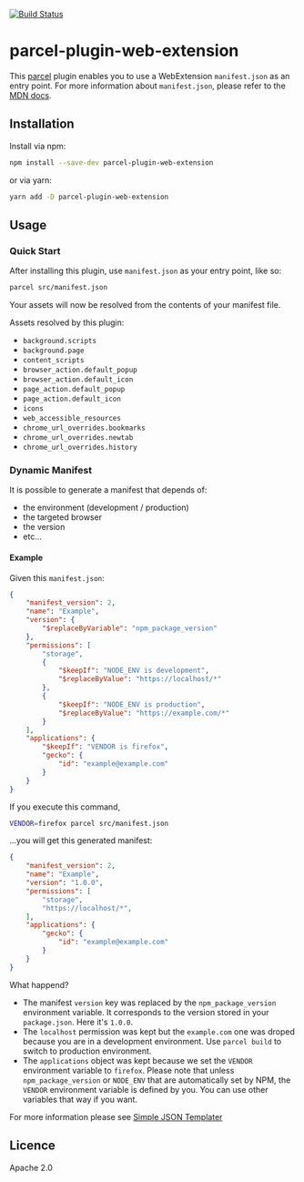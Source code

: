 [![Build Status](https://travis-ci.org/kevincharm/parcel-plugin-web-extension.svg?branch=master)](https://travis-ci.org/kevincharm/parcel-plugin-web-extension)

# parcel-plugin-web-extension

This [parcel](https://github.com/parcel-bundler/parcel) plugin enables you to use a WebExtension `manifest.json` as an entry point. For more information about `manifest.json`, please refer to the [MDN docs](https://developer.mozilla.org/en-US/Add-ons/WebExtensions/manifest.json).

## Installation

Install via npm:
```sh
npm install --save-dev parcel-plugin-web-extension
```
or via yarn:
```sh
yarn add -D parcel-plugin-web-extension
```

## Usage

### Quick Start

After installing this plugin, use `manifest.json` as your entry point, like so:
```sh
parcel src/manifest.json
```
Your assets will now be resolved from the contents of your manifest file.

Assets resolved by this plugin:
- `background.scripts`
- `background.page`
- `content_scripts`
- `browser_action.default_popup`
- `browser_action.default_icon`
- `page_action.default_popup`
- `page_action.default_icon`
- `icons`
- `web_accessible_resources`
- `chrome_url_overrides.bookmarks`
- `chrome_url_overrides.newtab`
- `chrome_url_overrides.history`

### Dynamic Manifest

It is possible to generate a manifest that depends of:
- the environment (development / production)
- the targeted browser
- the version
- etc...

#### Example

Given this `manifest.json`:

```json
{
    "manifest_version": 2,
    "name": "Example",
    "version": {
        "$replaceByVariable": "npm_package_version"
    },
    "permissions": [
        "storage",
        {
            "$keepIf": "NODE_ENV is development",
            "$replaceByValue": "https://localhost/*"
        },
        {
            "$keepIf": "NODE_ENV is production",
            "$replaceByValue": "https://example.com/*"
        }
    ],
    "applications": {
        "$keepIf": "VENDOR is firefox",
        "gecko": {
            "id": "example@example.com"
        }
    }
}
```

If you execute this command,

```bash
VENDOR=firefox parcel src/manifest.json
```

...you will get this generated manifest:

```json
{
    "manifest_version": 2,
    "name": "Example",
    "version": "1.0.0",
    "permissions": [
        "storage",
        "https://localhost/*",
    ],
    "applications": {
        "gecko": {
            "id": "example@example.com"
        }
    }
}
```

What happend?  
- The manifest `version` key was replaced by the `npm_package_version` environment variable. It corresponds to the version stored in your `package.json`. Here it's `1.0.0`.
- The `localhost` permission was kept but the `example.com` one was droped because you are in a development environment. Use `parcel build` to switch to production environment.
- The `applications` object was kept because we set the `VENDOR` environment variable to `firefox`. Please note that unless `npm_package_version` or `NODE_ENV` that are automatically set by NPM, the `VENDOR` environment variable is defined by you. You can use other variables that way if you want.

For more information please see [Simple JSON Templater](https://www.npmjs.com/package/simple-json-templater)

## Licence

Apache 2.0

